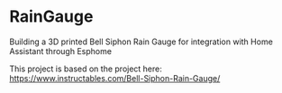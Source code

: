 # RainGauge
Building a 3D printed Bell Siphon Rain Gauge for integration with Home Assistant through Esphome

This project is based on the project here: https://www.instructables.com/Bell-Siphon-Rain-Gauge/
